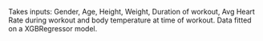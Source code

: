 Takes inputs: Gender, Age, Height, Weight, Duration of workout, Avg Heart Rate during workout and body temperature at time of workout.
Data fitted on a XGBRegressor model.
